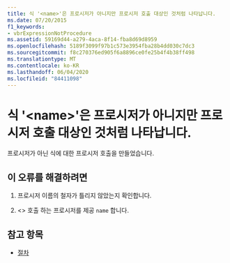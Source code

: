 ```yaml
---
title: 식 '<name>'은 프로시저가 아니지만 프로시저 호출 대상인 것처럼 나타납니다.
ms.date: 07/20/2015
f1_keywords:
- vbrExpressionNotProcedure
ms.assetid: 59169d44-a279-4aca-8f14-fba8d69d8959
ms.openlocfilehash: 5189f3099f97b1c573e3954fba28b4dd030c7dc3
ms.sourcegitcommit: f8c270376ed905f6a8896ce0fe25b4f4b38ff498
ms.translationtype: MT
ms.contentlocale: ko-KR
ms.lasthandoff: 06/04/2020
ms.locfileid: "84411098"
---
```

# <a name="expression-name-is-not-a-procedure-but-occurs-as-the-target-of-a-procedure-call"></a>식 '\<name>'은 프로시저가 아니지만 프로시저 호출 대상인 것처럼 나타납니다.
프로시저가 아닌 식에 대한 프로시저 호출을 만들었습니다.  
  
## <a name="to-correct-this-error"></a>이 오류를 해결하려면  
  
1. 프로시저 이름의 철자가 틀리지 않았는지 확인합니다.  
  
2. <> 호출 하는 프로시저를 제공 `name` 합니다.  
  
## <a name="see-also"></a>참고 항목

- [절차](../programming-guide/language-features/procedures/index.md)

